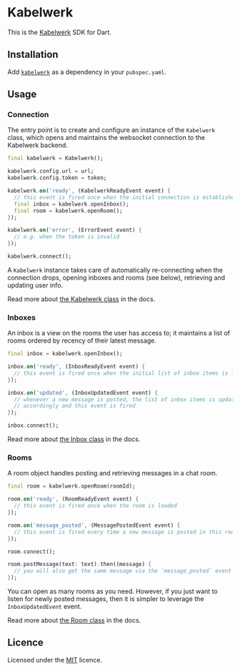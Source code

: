 # Kabelwerk

This is the [Kabelwerk](https://kabelwerk.io) SDK for Dart.


## Installation

Add [`kabelwerk`](https://pub.dev/packages/kabelwerk) as a dependency in your `pubspec.yaml`.


## Usage

### Connection

The entry point is to create and configure an instance of the `Kabelwerk` class, which opens and maintains the websocket connection to the Kabelwerk backend.

```dart
final kabelwerk = Kabelwerk();

kabelwerk.config.url = url;
kabelwerk.config.token = token;

kabelwerk.on('ready', (KabelwerkReadyEvent event) {
  // this event is fired once when the initial connection is established
  final inbox = kabelwerk.openInbox();
  final room = kabelwerk.openRoom();
});

kabelwerk.on('error', (ErrorEvent event) {
  // e.g. when the token is invalid
});

kabelwerk.connect();
```

A `Kabelwerk` instance takes care of automatically re-connecting when the connection drops, opening inboxes and rooms (see below), retrieving and updating user info.

Read more about [the Kabelwerk class](https://pub.dev/documentation/kabelwerk/latest/kabelwerk/Kabelwerk-class.html) in the docs.


### Inboxes

An inbox is a view on the rooms the user has access to; it maintains a list of rooms ordered by recency of their latest message.

```dart
final inbox = kabelwerk.openInbox();

inbox.on('ready', (InboxReadyEvent event) {
  // this event is fired once when the initial list of inbox items is loaded
});

inbox.on('updated', (InboxUpdatedEvent event) {
  // whenever a new message is posted, the list of inbox items is updated
  // accordingly and this event is fired
});

inbox.connect();
```

Read more about [the Inbox class](https://pub.dev/documentation/kabelwerk/latest/kabelwerk/Inbox-class.html) in the docs.


### Rooms

A room object handles posting and retrieving messages in a chat room.

```dart
final room = kabelwerk.openRoom(roomId);

room.on('ready', (RoomReadyEvent event) {
  // this event is fired once when the room is loaded
});

room.on('message_posted', (MessagePostedEvent event) {
  // this event is fired every time a new message is posted in this room
});

room.connect();

room.postMessage(text: text).then((message) {
  // you will also get the same message via the `message_posted` event
});
```

You can open as many rooms as you need. However, if you just want to listen for newly posted messages, then it is simpler to leverage the `InboxUpdatedEvent` event.

Read more about [the Room class](https://pub.dev/documentation/kabelwerk/latest/kabelwerk/Room-class.html) in the docs.


## Licence

Licensed under the [MIT](./LICENSE) licence.

